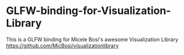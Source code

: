 # GLFW-binding-for-Visualization-Library

This is a GLFW binding for Micele Bosi's awesome Visualization Library https://github.com/MicBosi/visualizationlibrary
